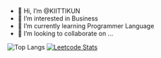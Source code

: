 - 👋 Hi, I’m @KIITTIKUN
- 👀 I’m interested in Business
- 🌱 I’m currently learning Programmer Language
- 💞️ I’m looking to collaborate on ...

![Top Langs](https://github-readme-stats.vercel.app/api/top-langs/?username=KIITTIKUN&layout=donut)
<a href="https://github.com/KIITTIKUN/leetcode-solved-ploblems">![Leetcode Stats](https://leetcard.jacoblin.cool/KIITTIKUN/)</a>
<!---
KIITTIKUN/KIITTIKUN is a ✨ special ✨ repository because its `README.md` (this file) appears on your GitHub profile.
You can click the Preview link to take a look at your changes.
--->
